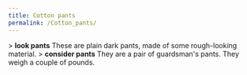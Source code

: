 ```yaml
---
title: Cotton pants
permalink: /Cotton_pants/
---
```


\> **look pants**
These are plain dark pants, made of some rough-looking material.
\> **consider pants**
They are a pair of guardsman's pants.
They weigh a couple of pounds.
